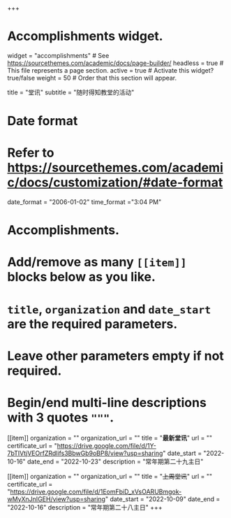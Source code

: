 +++
# Accomplishments widget.
widget = "accomplishments"  # See https://sourcethemes.com/academic/docs/page-builder/
headless = true  # This file represents a page section.
active = true  # Activate this widget? true/false
weight = 50  # Order that this section will appear.

title = "堂讯"
subtitle = "随时得知教堂的活动"

# Date format
#   Refer to https://sourcethemes.com/academic/docs/customization/#date-format
date_format = "2006-01-02"
time_format ="3:04 PM"

# Accomplishments.
#   Add/remove as many `[[item]]` blocks below as you like.
#   `title`, `organization` and `date_start` are the required parameters.
#   Leave other parameters empty if not required.
#   Begin/end multi-line descriptions with 3 quotes `"""`.

[[item]]
  organization = ""
  organization_url = ""
  title = "**最新堂讯**"
  url = ""
  certificate_url = "https://drive.google.com/file/d/1Y-7bTIVtjVEOrfZRdlifs3BbwGb9oBP8/view?usp=sharing"
  date_start = "2022-10-16"
  date_end = "2022-10-23"
  description = "常年期第二十九主日"

[[item]]
  organization = ""
  organization_url = ""
  title = "~~上周堂讯~~"
  url = ""
  certificate_url = "https://drive.google.com/file/d/1EomFbiD_xVsOARUBmgok-wMyXnJnIGEH/view?usp=sharing"
  date_start = "2022-10-09"
  date_end = "2022-10-16"
  description = "常年期第二十八主日"
+++
